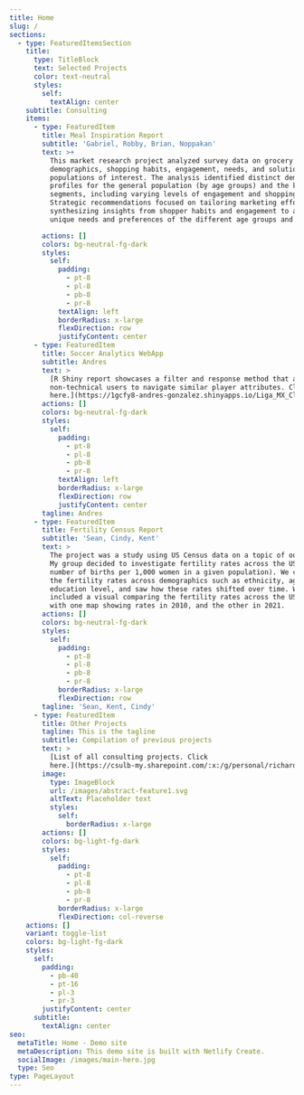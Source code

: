 ```yaml
---
title: Home
slug: /
sections:
  - type: FeaturedItemsSection
    title:
      type: TitleBlock
      text: Selected Projects
      color: text-neutral
      styles:
        self:
          textAlign: center
    subtitle: Consulting
    items:
      - type: FeaturedItem
        title: Meal Inspiration Report
        subtitle: 'Gabriel, Robby, Brian, Noppakan'
        text: >+
          This market research project analyzed survey data on grocery shopping
          demographics, shopping habits, engagement, needs, and solutions for
          populations of interest. The analysis identified distinct demographic
          profiles for the general population (by age groups) and the key
          segments, including varying levels of engagement and shopping habits.
          Strategic recommendations focused on tailoring marketing efforts and
          synthesizing insights from shopper habits and engagement to address
          unique needs and preferences of the different age groups and segments.

        actions: []
        colors: bg-neutral-fg-dark
        styles:
          self:
            padding:
              - pt-8
              - pl-8
              - pb-8
              - pr-8
            textAlign: left
            borderRadius: x-large
            flexDirection: row
            justifyContent: center
      - type: FeaturedItem
        title: Soccer Analytics WebApp
        subtitle: Andres
        text: >
          [R Shiny report showcases a filter and response method that allows
          non-technical users to navigate similar player attributes. Click
          here.](https://1gcfy8-andres-gonzalez.shinyapps.io/Liga_MX_Clausura_2024_Recommendation_Tool/)
        actions: []
        colors: bg-neutral-fg-dark
        styles:
          self:
            padding:
              - pt-8
              - pl-8
              - pb-8
              - pr-8
            textAlign: left
            borderRadius: x-large
            flexDirection: row
            justifyContent: center
        tagline: Andres
      - type: FeaturedItem
        title: Fertility Census Report
        subtitle: 'Sean, Cindy, Kent'
        text: >
          The project was a study using US Census data on a topic of our choice.
          My group decided to investigate fertility rates across the US (the
          number of births per 1,000 women in a given population). We compared
          the fertility rates across demographics such as ethnicity, age and
          education level, and saw how these rates shifted over time. We also
          included a visual comparing the fertility rates across the US states,
          with one map showing rates in 2010, and the other in 2021.
        actions: []
        colors: bg-neutral-fg-dark
        styles:
          self:
            padding:
              - pt-8
              - pl-8
              - pb-8
              - pr-8
            borderRadius: x-large
            flexDirection: row
        tagline: 'Sean, Kent, Cindy'
      - type: FeaturedItem
        title: Other Projects
        tagline: This is the tagline
        subtitle: Compilation of previous projects
        text: >
          [List of all consulting projects. Click
          here.](https://csulb-my.sharepoint.com/:x:/g/personal/richard_diazdeleon01_student_csulb_edu/EacMcN_ShCFChB2bZSbfsQABUmo286BNPKFPDhwvZ-kFCQ?e=acxAAn)
        image:
          type: ImageBlock
          url: /images/abstract-feature1.svg
          altText: Placeholder text
          styles:
            self:
              borderRadius: x-large
        actions: []
        colors: bg-light-fg-dark
        styles:
          self:
            padding:
              - pt-8
              - pl-8
              - pb-8
              - pr-8
            borderRadius: x-large
            flexDirection: col-reverse
    actions: []
    variant: toggle-list
    colors: bg-light-fg-dark
    styles:
      self:
        padding:
          - pb-40
          - pt-16
          - pl-3
          - pr-3
        justifyContent: center
      subtitle:
        textAlign: center
seo:
  metaTitle: Home - Demo site
  metaDescription: This demo site is built with Netlify Create.
  socialImage: /images/main-hero.jpg
  type: Seo
type: PageLayout
---
```

